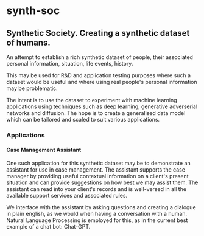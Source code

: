 # synth-soc
## Synthetic Society. Creating a synthetic dataset of humans.

An attempt to establish a rich synthetic dataset of people, their associated personal information, situation, life events, history.

This may be used for R&D and application testing purposes where such a dataset would be useful and where using real people's personal information may be problematic.

The intent is to use the dataset to experiment with machine learning applications using techniques such as deep learning, generative adverserial networks and diffusion. The hope is to create a generalised data model which can be tailored and scaled to suit various applications.

### Applications
#### Case Management Assistant
One such application for this synthetic dataset may be to demonstrate an assistant for use in case management. The assistant supports the case manager by providing useful contextual information on a client's present situation and can provide suggestions on how best we may assist them. The assistant can read into your client's records and is well-versed in all the available support services and associated rules.

We interface with the assistant by asking questions and creating a dialogue in plain english, as we would when having a conversation with a human. Natural Language Processing is employed for this, as in the current best example of a chat bot: Chat-GPT.
